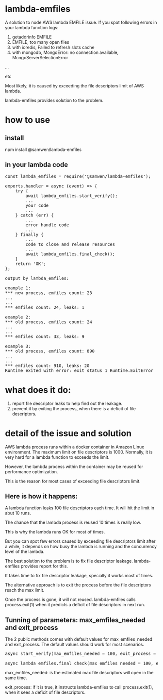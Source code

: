 # lambda-emfiles

A solution to node AWS lambda EMFILE issue. If you spot following errors in your lambda function logs:

1) getaddrinfo EMFILE
2) EMFILE, too many open files
3) with ioredis, Failed to refresh slots cache
4) with mongodb, MongoError: no connection available, MongoServerSelectionError

...

etc

Most likely, it is caused by exceeding the file descriptors limit of AWS lambda. 

lambda-emfiles provides solution to the problem.

# how to use

## install

npm install @samwen/lambda-emfiles

## in your lambda code

<pre>
const lambda_emfiles = require('@samwen/lambda-emfiles');

exports.handler = async (event) => {
    try {
        await lambda_emfiles.start_verify();
        ...
        your code
        ...
    } catch (err) {
        ...
        error handle code
        ...
    } finally {
        ...
        code to close and release resources
        ... 
        await lambda_emfiles.final_check();
    }
    return 'OK';
};

output by lambda_emfiles:

example 1:
*** new process, emfiles count: 23
...
...
*** emfiles count: 24, leaks: 1

example 2:
*** old process, emfiles count: 24
...
...
*** emfiles count: 33, leaks: 9

example 3:
*** old process, emfiles count: 890
...
...
*** emfiles count: 910, leaks: 20
Runtime exited with error: exit status 1 Runtime.ExitError
</pre>

# what does it do:

1) report file descriptor leaks to help find out the leakage.
2) prevent it by exiting the process, when there is a deficit of file descriptors.

# detail of the issue and solution

AWS lambda process runs within a docker container in Amazon Linux environment. The maximum limit on file descriptors is 1000. Normally, it is very hard for a lambda function to exceeds the limit.

However, the lambda process within the container may be reused for performance optimization.

This is the reason for most cases of exceeding file descriptors limit. 

## Here is how it happens:

A lambda function leaks 100 file descriptors each time. It will hit the limit in abut 10 runs.

The chance that the lambda process is reused 10 times is really low. 

This is why the lambda runs OK for most of times. 

But you can spot few errors caused by exceeding file descriptors limit after a while, it depends on how busy the lambda is running and the concurrency level of the lambda.

The best solution to the problem is to fix file descriptor leakage. lambda-emfiles provides report for this. 

It takes time to fix file descriptor leakage, specially it works most of times. 

The alternative approach is to exit the process before the file descriptors reach the max limit. 

Once the process is gone, it will not reused. lambda-emfiles calls process.exit(1) when it predicts a deficit of file descriptors in next run.

## Tunning of parameters: max_emfiles_needed and exit_process

The 2 public methods comes with default values for max_emfiles_needed and exit_process. The default values should work for most scenarios.

<pre>
async start_verify(max_emfiles_needed = 100, exit_process = false)

async lambda_emfiles.final_check(max_emfiles_needed = 100, exit_process = true)
</pre>

max_emfiles_needed: is the estimated max file descriptors will open in the same time.

exit_process: if it is true, it instructs lambda-emfiles to call process.exit(1), when it sees a deficit of file descriptors.